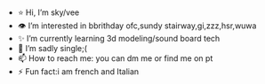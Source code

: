 - ⭐ Hi, I’m sky/vee
- 👁 I’m interested in bbrithday ofc,sundy stairway,gi,zzz,hsr,wuwa
- ✨ I’m currently learning 3d modeling/sound board tech
- 🩷 I’m sadly single;(
- 📫 How to reach me: you can dm me or find me on pt
- ⚡ Fun fact:i am french and Italian
